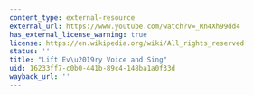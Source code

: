 ```yaml
---
content_type: external-resource
external_url: https://www.youtube.com/watch?v=_Rn4Xh99dd4
has_external_license_warning: true
license: https://en.wikipedia.org/wiki/All_rights_reserved
status: ''
title: "Lift Ev\u2019ry Voice and Sing"
uid: 16233ff7-c0b0-441b-89c4-148ba1a0f33d
wayback_url: ''
---
```

